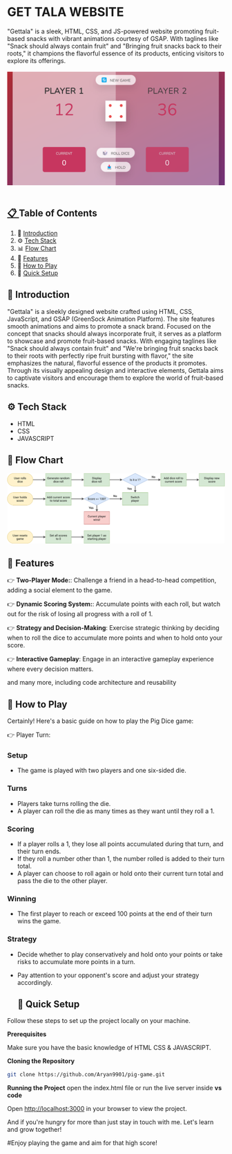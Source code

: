 <div align="center">
     <h1 align="left">GET TALA WEBSITE</h1>

   <div align="left">
       "Gettala" is a sleek, HTML, CSS, and JS-powered website promoting fruit-based snacks with vibrant animations courtesy of GSAP. With taglines like "Snack should always contain fruit" and "Bringing fruit snacks back to their roots," it champions the flavorful essence of its products, enticing visitors to explore its offerings.
    </div>
    <br />
    <a href="https://aryan9901.github.io/gettala-website/" target="_blank">
      <img src="https://github.com/Aryan9901/pig-game/blob/main/pighome.png"center">
  <br />
  <br />
</div>

## 📋 <a name="table">Table of Contents</a>

1. 🤖 [Introduction](#introduction)
2. ⚙️ [Tech Stack](#tech-stack)
3. 📊 [Flow Chart](#flow-chart)
4. 🔋 [Features](#features)
5. 🤸 [How to Play](#howtoplay)
6. 🤸 [Quick Setup](#quick-setup)

## <a name="introduction">🤖 Introduction</a>

"Gettala" is a sleekly designed website crafted using HTML, CSS, JavaScript, and GSAP (GreenSock Animation Platform). The site features smooth animations and aims to promote a snack brand. Focused on the concept that snacks should always incorporate fruit, it serves as a platform to showcase and promote fruit-based snacks. With engaging taglines like "Snack should always contain fruit" and "We're bringing fruit snacks back to their roots with perfectly ripe fruit bursting with flavor," the site emphasizes the natural, flavorful essence of the products it promotes. Through its visually appealing design and interactive elements, Gettala aims to captivate visitors and encourage them to explore the world of fruit-based snacks.

## <a name="tech-stack">⚙️ Tech Stack</a>

- HTML
- CSS
- JAVASCRIPT

## <a name="flow-chart">🔋 Flow Chart</a>

![Flow Chart](https://github.com/Aryan9901/pig-game/blob/main/pig-game-flowchart.png)

## <a name="features">🔋 Features</a>

👉 **Two-Player Mode:**: Challenge a friend in a head-to-head competition, adding a social element to the game.

👉 **Dynamic Scoring System:**:  Accumulate points with each roll, but watch out for the risk of losing all progress with a roll of 1.

👉 **Strategy and Decision-Making**:  Exercise strategic thinking by deciding when to roll the dice to accumulate more points and when to hold onto your score.

👉 **Interactive Gameplay**: Engage in an interactive gameplay experience where every decision matters.

and many more, including code architecture and reusability 

## <a name="howtoplay">🤸 How to Play</a>

Certainly! Here's a basic guide on how to play the Pig Dice game:

👉 Player Turn: 
### Setup
- The game is played with two players and one six-sided die.

### Turns
- Players take turns rolling the die.
- A player can roll the die as many times as they want until they roll a 1.

### Scoring
- If a player rolls a 1, they lose all points accumulated during that turn, and their turn ends.
- If they roll a number other than 1, the number rolled is added to their turn total.
- A player can choose to roll again or hold onto their current turn total and pass the die to the other player.

### Winning
- The first player to reach or exceed 100 points at the end of their turn wins the game.

### Strategy
- Decide whether to play conservatively and hold onto your points or take risks to accumulate more points in a turn.
- Pay attention to your opponent's score and adjust your strategy accordingly.

  ## <a name="quick-setup">🤸 Quick Setup</a>

Follow these steps to set up the project locally on your machine.

**Prerequisites**

Make sure you have the basic knowledge of HTML CSS & JAVASCRIPT.

**Cloning the Repository**

```bash
git clone https://github.com/Aryan9901/pig-game.git
```

**Running the Project**
open the index.html file or run the live server inside **vs code**

Open [http://localhost:3000](http://localhost:3000) in your browser to view the project.

And if you're hungry for more than just stay in touch with me. Let's learn and grow together!

#Enjoy playing the game and aim for that high score!
